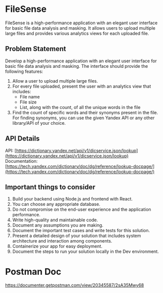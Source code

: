 # FileSense

FileSense is a high-performance application with an elegant user interface for basic file data analysis and masking. It allows users to upload multiple large files and provides various analytics views for each uploaded file.

## Problem Statement

Develop a high-performance application with an elegant user interface for basic file data analysis and masking. The interface should provide the following features:

1. Allow a user to upload multiple large files.
2. For every file uploaded, present the user with an analytics view that includes:
    - File name
    - File size
    - List, along with the count, of all the unique words in the file
3. Find the count of specific words and their synonyms present in the file. For finding synonyms, you can use the given Yandex API or any other library/API of your choice.

## API Details

API: [https://dictionary.yandex.net/api/v1/dicservice.json/lookup](https://dictionary.yandex.net/api/v1/dicservice.json/lookup)
Documentation: [https://tech.yandex.com/dictionary/doc/dg/reference/lookup-docpage/](https://tech.yandex.com/dictionary/doc/dg/reference/lookup-docpage/)

## Important things to consider

1. Build your backend using Node.js and frontend with React.
2. You can choose any appropriate database.
3. Do not compromise on the end-user experience and the application performance.
4. Write high-quality and maintainable code.
5. Document any assumptions you are making.
6. Document the important test cases and write tests for this solution.
7. Present a detailed design of your solution that includes system architecture and interaction among components.
8. Containerize your app for easy deployment.
9. Document the steps to run your solution locally in the Dev environment.

# Postman Doc

https://documenter.getpostman.com/view/20345587/2sA35Mwy68
